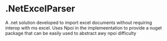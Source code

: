 # .NetExcelParser
A .net solution developed to import excel documents without requiring interop with ms excel. Uses Npoi in the implemeentation to provide a nuget package that can be easily used to abstract awy npoi difficulty
